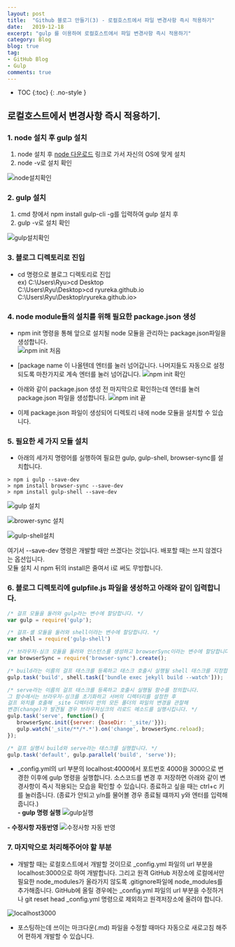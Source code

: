 ```yaml
---
layout: post
title:  "Github 블로그 만들기(3) - 로컬호스트에서 파일 변경사항 즉시 적용하기"
date:   2019-12-18
excerpt: "gulp 를 이용하여 로컬호스트에서 파일 변경사항 즉시 적용하기"
category: Blog
blog: true
tag:
- GitHub Blog
- Gulp
comments: true
---
```


* TOC
{:toc}
{: .no-style }

## 로컬호스트에서 변경사항 즉시 적용하기.
### 1. node 설치 후 gulp 설치  
1) node 설치 후
[node 다운로드](https://nodejs.org/ko/download/) 링크로 가서 자신의 OS에 맞게 설치  
2) node -v로 설치 확인 

![node설치확인](https://user-images.githubusercontent.com/51772104/71188526-79c35400-22c4-11ea-8388-5b20945420e4.PNG)
    
### 2. gulp 설치  
1) cmd 창에서 npm install gulp-cli -g를 입력하여 gulp 설치 후  
2) gulp -v로 설치 확인  

![gulp설치확인](https://user-images.githubusercontent.com/51772104/71188532-7b8d1780-22c4-11ea-9972-2d27ef6763a9.PNG)

### 3. 블로그 디렉토리로 진입
- cd 명령으로 블로그 디렉토리로 진입  
 ex) C:\Users\Ryu>cd Desktop  
 C:\Users\Ryu\Desktop>cd ryureka.github.io  
 C:\Users\Ryu\Desktop\ryureka.github.io>  

### 4. node module들의 설치를 위해 필요한 package.json 생성
- npm init 명령을 통해 앞으로 설치될 node 모듈을 관리하는 package.json파일을 생성합니다.  
![npm init 처음](https://user-images.githubusercontent.com/51772104/71188799-fbb37d00-22c4-11ea-938f-fd3fdcbafb83.PNG)
- [package name 이 나올텐데 엔터를 눌러 넘어갑니다.
나머지들도 자동으로 설정되도록 마찬가지로 계속 엔터를 눌러 넘어갑니다.
![npm init 확인](https://user-images.githubusercontent.com/51772104/71188910-37e6dd80-22c5-11ea-9290-a9a7ceae38b3.PNG)
- 아래와 같이 package.json 생성 전 마지막으로 확인하는데 엔터를 눌러 package.json 파일을 생성합니다.
![npm init 끝](https://user-images.githubusercontent.com/51772104/71188806-feae6d80-22c4-11ea-99da-29d8deb8baa7.PNG)

- 이제 package.json 파일이 생성되어 디렉토리 내에 node  모듈을 설치할 수 있습니다.  

### 5. 필요한 세 가지 모듈 설치
- 아래의 세가지 명령어를 실행하여 필요한 gulp, gulp-shell, browser-sync를 설치합니다.  
~~~  
> npm i gulp --save-dev  
> npm install browser-sync --save-dev  
> npm install gulp-shell --save-dev  
~~~  

![gulp 설치](https://user-images.githubusercontent.com/51772104/71188403-3ff24d80-22c4-11ea-9366-f51abc7f3ca6.PNG)

![brower-sync 설치](https://user-images.githubusercontent.com/51772104/71188427-4d0f3c80-22c4-11ea-9833-b03e4d5b6466.PNG)

![gulp-shell설치](https://user-images.githubusercontent.com/51772104/71188455-58fafe80-22c4-11ea-9ccf-596f2e53d931.PNG)

여기서 --save-dev 명령은 개발할 때만 쓰겠다는 것입니다.   배포할 때는 쓰지 않겠다는 옵션입니다.  
모듈 설치 시 npm 뒤의 install은 줄여서 i로 써도  무방합니다.  
  
### 6. 블로그 디렉토리에 gulpfile.js 파일을 생성하고 아래와 같이 입력합니다.  
~~~ javascript
/* 걸프 모듈을 둘러와 gulp라는 변수에 할당합니다. */
var gulp = require('gulp');

/* 걸프-셸 모듈을 둘러와 shell이라는 변수에 할당합니다. */
var shell = require('gulp-shell')

/* 브라우저-싱크 모듈을 둘러와 인스턴스를 생성하고 browserSync이라는 변수에 할당합니다. */
var browserSync = require('browser-sync').create();

/* build라는 이름의 걸프 태스크를 등록하고 태스크 호출시 실행될 shell 태스크를 지정합니다. */
gulp.task('build', shell.task(['bundle exec jekyll build --watch']));

/* serve라는 이름의 걸프 태스크를 등록하고 호출시 실행될 함수를 정의합니다.
그 함수에서는 브라우저-싱크를 초기화하고 서버의 디렉터리를 설정한 후
걸프 와치를 호출해 _site 디렉터리 안의 모든 폴더의 파일의 변경을 관찰해
변경(change)가 발견될 경우 브라우저싱크의 리로드 메소드를 실행시킵니다. */
gulp.task('serve', function() {
   browserSync.init({server: {baseDir: '_site/'}});
   gulp.watch('_site/**/*.*').on('change', browserSync.reload);
});

/* 걸프 실행시 build와 serve라는 태스크를 실행합니다. */
gulp.task('default', gulp.parallel('build', 'serve'));
~~~
- _config.yml의 url 부분의 localhost:4000에서 
포트번호 4000을 3000으로 변경한 이후에 gulp 명령을 실행합니다. 소스코드를 변경 후 저장하면 아래와 같이 변경사항이 즉시 적용되는 모습을 확인할 수 있습니다. 종료하고 싶을 때는 ctrl+c 키를 눌러줍니다. (종료가 안되고 y/n를 물어볼 경우 종료될 떄까지 y와 엔터를 입력해줍니다.)  
**- gulp 명령 실행**
![gulp실행](https://user-images.githubusercontent.com/51772104/71189065-901ddf80-22c5-11ea-9977-dc4d3857aa1f.PNG)

**- 수정사항 자동반영**
![수정사항 자동 반영](https://user-images.githubusercontent.com/51772104/71187913-5f3cab00-22c3-11ea-963f-c8da78a1bda6.gif)

### 7. 마지막으로 처리해주어야 할 부분
- 개발할 때는 로컬호스트에서 개발할 것이므로 _config.yml 파일의 url 부분을 localhost:3000으로 하여 개발합니다. 그리고 원격 GitHub 저장소에 로컬에서만 필요한 node_modules가 올라가지 않도록 .gitignore파일에 node_modules를 추가해줍니다.
GitHub에 올릴 경우에는 _config.yml 파일의 url 부분을 수정하거나 git reset head _config.yml 명령으로 제외하고 원격저장소에 올려야 합니다.

![localhost3000](https://user-images.githubusercontent.com/51772104/71189076-957b2a00-22c5-11ea-8557-9a2ce2b3abe8.PNG)
  
- 포스팅하는데 쓰이는 마크다운(.md) 파일을 수정할 때마다  자동으로 새로고침 해주어 편하게 개발할 수 있습니다.  